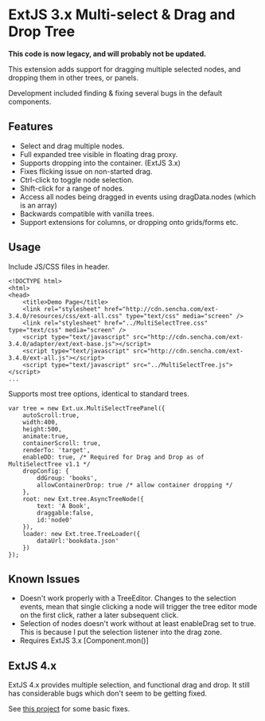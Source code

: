 ExtJS 3.x Multi-select & Drag and Drop Tree
===========================================

**This code is now legacy, and will probably not be updated.**

This extension adds support for dragging multiple selected nodes, and dropping them in other trees, or panels.

Development included finding & fixing several bugs in the default components.

Features
--------

* Select and drag multiple nodes.
* Full expanded tree visible in floating drag proxy.
* Supports dropping into the container. (ExtJS 3.x)
* Fixes flicking issue on non-started drag.
* Ctrl-click to toggle node selection.
* Shift-click for a range of nodes.
* Access all nodes being dragged in events using dragData.nodes (which is an array)
* Backwards compatible with vanilla trees.
* Support extensions for columns, or dropping onto grids/forms etc.

Usage
-----

Include JS/CSS files in header.

	<!DOCTYPE html>
	<html>
	<head>
		<title>Demo Page</title>
		<link rel="stylesheet" href="http://cdn.sencha.com/ext-3.4.0/resources/css/ext-all.css" type="text/css" media="screen" />
		<link rel="stylesheet" href="../MultiSelectTree.css" type="text/css" media="screen" />
		<script type="text/javascript" src="http://cdn.sencha.com/ext-3.4.0/adapter/ext/ext-base.js"></script>
		<script type="text/javascript" src="http://cdn.sencha.com/ext-3.4.0/ext-all.js"></script>
		<script type="text/javascript" src="../MultiSelectTree.js"></script>
	...
	
Supports most tree options, identical to standard trees.

	var tree = new Ext.ux.MultiSelectTreePanel({
		autoScroll:true,
		width:400,
		height:500,
		animate:true,
		containerScroll: true,
		renderTo: 'target',
		enableDD: true, /* Required for Drag and Drop as of MultiSelectTree v1.1 */
		dropConfig: {
			ddGroup: 'books',
			allowContainerDrop: true /* allow container dropping */
		},
		root: new Ext.tree.AsyncTreeNode({
			text: 'A Book',
			draggable:false,
			id:'node0'
		}),
		loader: new Ext.tree.TreeLoader({
			dataUrl:'bookdata.json'
		})
	});

Known Issues
------------

* Doesn't work properly with a TreeEditor. Changes to the selection events, mean that
single clicking a node will trigger the tree editor mode on the first click, rather a
later subsequent click.
* Selection of nodes doesn't work without at least enableDrag set to true. This is 
because I put the selection listener into the drag zone.
* Requires ExtJS 3.x [Component.mon()]

ExtJS 4.x
---------

ExtJS 4.x provides multiple selection, and functional drag and drop. It still has considerable bugs which don't seem to be getting fixed.

See [this project](https://github.com/colinlear/ExtJS-4.x-Tree-Drag-and-Drop-Fix "ExtJS 4.x Tree Fixes: Drag and Drop") for some basic fixes.




